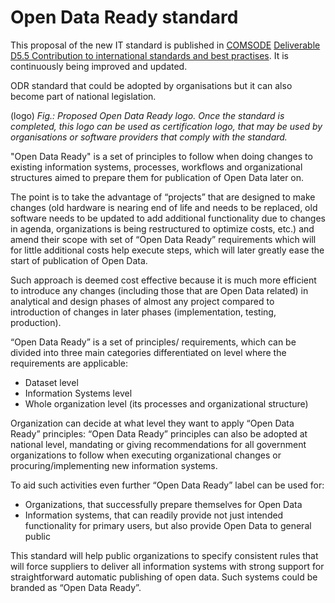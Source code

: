 # Open Data Ready standard

This proposal of the new IT standard is published in [COMSODE](http://www.comsode.eu/) [Deliverable D5.5 Contribution to international standards and best practises](http://www.comsode.eu/wp-content/uploads/D5.5_Contribution_to_international_standards_and_best_practices.pdf). It is continuously being improved and updated.

ODR standard that could be adopted by organisations but it can also become part of national legislation.

(logo)
*Fig.: Proposed Open Data Ready logo. Once the standard is completed, this logo can be used as certification logo, that may be used by organisations or software providers that comply with the standard.*

"Open Data Ready" is a set of principles to follow when doing changes to existing information systems, processes, workflows and organizational structures aimed to prepare them for publication of Open Data later on.

The point is to take the advantage of “projects” that are designed to make changes (old hardware is nearing end of life and needs to be replaced, old software needs to be updated to add additional functionality due to changes in agenda, organizations is being restructured to optimize costs, etc.) and amend their scope with set of “Open Data Ready” requirements which will for little additional costs help execute steps, which will later greatly ease the start of publication of Open Data.

Such approach is deemed cost effective because it is much more efficient to introduce any changes (including those that are Open Data related) in analytical and design phases of almost any project compared to introduction of changes in later phases (implementation, testing, production).

“Open Data Ready” is a set of principles/ requirements, which can be divided into three main categories differentiated on level where the requirements are applicable:

- Dataset level    
- Information Systems level
- Whole organization level (its processes and organizational structure)

Organization can decide at what level they want to apply “Open Data Ready” principles: 
“Open Data Ready” principles can also be adopted at national level, mandating or giving recommendations for all government organizations to follow when executing organizational changes or procuring/implementing new information systems.

To aid such activities even further “Open Data Ready” label can be used for:

- Organizations, that successfully prepare themselves for Open Data
- Information systems, that can readily provide not just intended functionality for primary users, but also provide Open Data to general public

This standard will help public organizations to specify consistent rules that will force suppliers to deliver all information systems with strong support for straightforward automatic publishing of open data. Such systems could be branded as “Open Data Ready”.
